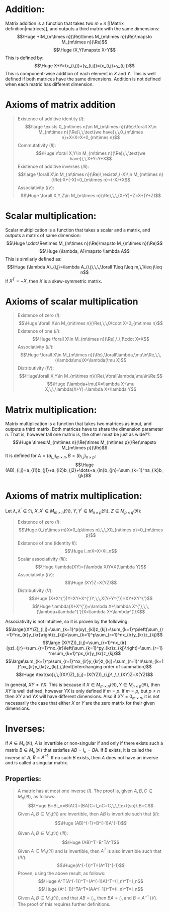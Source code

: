 
# Addition:

Matrix addition is a function that takes two $m\times n$ [[Matrix definition|matrices]], and outputs a third matrix with the same dimensions:
$$\Huge +:M_{m\times n}(\Re)\times M_{m\times n}(\Re)\mapsto M_{m\times n}(\Re)$$
$$\Huge (X,Y)\mapsto X+Y$$
This is defined by:
$$\Huge X+Y=(x_{i,j})+(y_{i,j})=(x_{i,j}+y_{i,j})$$
This is component-wise addition of each element in $X$ and $Y$. This is well defined if both matrices have the same dimensions. Addition is not defined when each matric has different dimension.

# Axioms of matrix addition

> Existence of additive identity ($I$):$$\large \exists 0_{m\times n}\in M_{m\times n}(\Re):\forall X\in M_{m\times n}(\Re)\,\,\text{we have}\,\,0_{m\times n}+X=X=X+0_{m\times n}$$
> Commutativity ($II$):$$\Huge \forall X,Y\in M_{m\times n}(\Re)\,\,\text{we have}\,\,X+Y=Y+X$$
> Existence of additive inverses ($III$):$$\large \forall X\in M_{m\times  n}(\Re)\,\exists\,(-X)\in M_{m\times n}(\Re):X+(-X)=0_{m\times n}=(-X)+X$$
> 	Associativity ($IV$):$$\Huge \forall X,Y,Z\in M_{m\times n}(\Re),\,\,(X+Y)+Z=X+(Y+Z)$$


# Scalar multiplication:

Scalar multiplication is a function that takes a scalar and a matrix, and outputs a matrix of same dimension:
$$\Huge \cdot:\Re\times M_{m\times n}(\Re)\mapsto M_{m\times n}(\Re)$$
$$\Huge (\lambda, A)\mapsto \lambda A$$
This is similarly defined as:$$\Huge (\lambda A)_{i,j}=\lambda A_{i.j},\,\,\forall 1\leq i\leq m,\,1\leq j\leq n$$
If $X^T=-X$, then $X$ is a skew-symmetric matrix.

# Axioms of scalar multiplication

> Existence of zero ($I$):$$\Huge \forall X\in M_{m\times n}(\Re),\,\,0\cdot X=0_{m\times n}$$
> Existence of one ($II$):$$\Huge \forall X\in M_{m\times n}(\Re),\,\,1\cdot X=X$$
> Associativity ($III$):$$\Huge \forall X\in M_{m\times n}(\Re),\forall\lambda,\mu\in\Re,\,\,(\lambda\mu)X=\lambda(\mu X)$$
> Distributivity ($IV$):$$\Huge\forall X,Y\in M_{m\times n}(\Re),\forall\lambda,\mu\in\Re:$$$$\Huge (\lambda+\mu)X=\lambda X+\mu X,\,\,\lambda(X+Y)=\lambda X+\lambda Y$$

# Matrix multiplication:

Matrix multiplication is a function that takes two matrices as input, and outputs a third matrix. Both matrices have to share the dimension parameter $n$. That is, however tall one matrix is, the other must be just as wide??:$$\Huge \times:M_{m\times n}(\Re)\times M_{n\times p}(\Re)\mapsto M_{m\times p}(\Re)$$
It is defined for $A=(a_{i,j})_{m\times n},B=(b_{i,j})_{n\times p}$:
$$\Huge (AB)_{i,j}=a_{i1}b_{j1}+a_{i2}b_{j2}+\dots+a_{in}b_{jn}=\sum_{k=1}^na_{ik}b_{jk}$$

# Axioms of matrix multiplication:

Let $\lambda, \lambda^{'} \in\Re$, $X, X^{'}\in M_{m\times n}(\Re)$, $Y, Y^{'}\in M_{n\times p}(\Re)$, $Z\in M_{p\times q}(\Re)$:
> Existence of zero ($I$):$$\Huge 0_{p\times m}X=0_{p\times n},\,\,X0_{n\times p}=0_{m\times p}$$
> Existence of one (identity $II$):$$\Huge I_mX=X=XI_n$$
> Scalar associativity ($III$):$$\Huge \lambda(XY)=(\lambda X)Y=X(\lambda Y)$$
> Associativity ($IV$):$$\Huge (XY)Z=X(YZ)$$
> Distributivity ($V$):$$\Huge (X+X^{'})Y=XY+X^{'}Y,\,\,X(Y+Y^{'})=XY+XY^{'}$$$$\Huge \lambda(X+X^{'})=\lambda X+\lambda X^{'},\,\,(\lambda+\lambda^{'})X=\lambda X+\lambda^{'}X$$

Associativity is not intuitive, so it is proven by the following:
$$\large((XY)Z)_{i,j}=\sum_{k=1}^p(xy)_{ki}z_{kj}=\sum_{k=1}^p\left(\sum_{r=1}^nx_{ir}y_{kr}\right)z_{kj}=\sum_{k=1}^p\sum_{r=1}^nx_{ir}y_{kr}z_{kj}$$
$$\large (X(YZ))_{i,j}=\sum_{r=1}^nx_{ir}(yz)_{jr}=\sum_{r=1}^nx_{ir}\left(\sum_{k=1}^py_{kr}z_{kj}\right)=\sum_{r=1}^n\sum_{k=1}^px_{ir}y_{kr}z_{kj}$$
$$\large\sum_{k=1}^p\sum_{r=1}^nx_{ir}y_{kr}z_{kj}=\sum_{r=1}^n\sum_{k=1}^px_{ir}y_{kr}z_{kj},\,\text{interchanging order of summation}$$
$$\Huge \text{so}\,\,((XY)Z)_{i,j}=(X(YZ))_{i,j}\,,\,\,(XY)Z=X(YZ)$$

In general, $XY\neq YX$. This is because if $X\in M_{m\times n}(\Re),\,Y\in M_{n\times p}(\Re)$, then $XY$ is well defined, however $YX$ is only defined if $m=p$. If $m=p$, but $p\neq n$ then $XY$ and $YX$ will have different dimensions. Also if $XY=0_{m\times n}$, it is not necessarily the case that either $X$ or $Y$ are the zero matrix for their given dimensions.

# Inverses:

If $A\in M_n(\Re)$, $A$ is invertible or non-singular if and only if there exists such a matrix $B\in M_n(\Re)$ that satisfies $AB=I_n=BA$. If $B$ exists, it is called the inverse of $A$, $B=A^{-1}$. If no such $B$ exists, then $A$ does not have an inverse and is called a singular matrix.

## Properties:
> A matrix has at most one inverse ($I$). The proof is, given $A,B,C\in M_n(\Re)$, as follows:$$\Huge B=BI_n=B(AC)=(BA)C=I_nC=C,\,\,\text{so}\,B=C$$
> Given $A,B\in M_n(\Re)$ are invertible, then $AB$ is invertible such that ($II$):$$\Huge (AB)^{-1}=B^{-1}A^{-1}$$
> 
> Given $A,B\in M_n(\Re)$ ($III$):$$\Huge (AB)^T=B^TA^T$$
> Given $A\in M_n(\Re)$ and is invertible, then $A^T$ is also invertible such that ($IV$):$$\Huge(A^{-1})^T=(A^T)^{-1}$$Proven, using the above result, as follows:$$\Huge A^T(A^{-1})^T=(A^{-1}A)^T=(I_n)^T=I_n$$$$\Huge (A^{-1})^TA^T=(AA^{-1})^T=(I_n)^T=I_n$$
> Given $A,B\in M_n(\Re)$, and that $AB=I_n$, then $BA=I_n$ and $B=A^{-1}$ ($V$). The proof of this requires further definitions.
